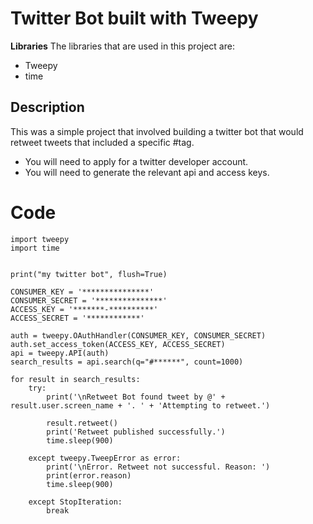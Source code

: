 # Twitter Bot built with Tweepy

**Libraries**
The libraries that are used in this project are:

* Tweepy
* time

## Description

This was a simple project that involved building a twitter bot that would retweet tweets that included a specific #tag.

* You will need to apply for a twitter developer account.
* You will need to generate the relevant api and access keys.

# Code
```` 
import tweepy
import time


print("my twitter bot", flush=True)

CONSUMER_KEY = '***************'
CONSUMER_SECRET = '***************'
ACCESS_KEY = '*******-**********'
ACCESS_SECRET = '************'

auth = tweepy.OAuthHandler(CONSUMER_KEY, CONSUMER_SECRET)
auth.set_access_token(ACCESS_KEY, ACCESS_SECRET)
api = tweepy.API(auth)
search_results = api.search(q="#******", count=1000)

for result in search_results:
    try:
        print('\nRetweet Bot found tweet by @' + result.user.screen_name + '. ' + 'Attempting to retweet.')

        result.retweet()
        print('Retweet published successfully.')
        time.sleep(900)

    except tweepy.TweepError as error:
        print('\nError. Retweet not successful. Reason: ')
        print(error.reason)
        time.sleep(900)
    
    except StopIteration:
        break
````
